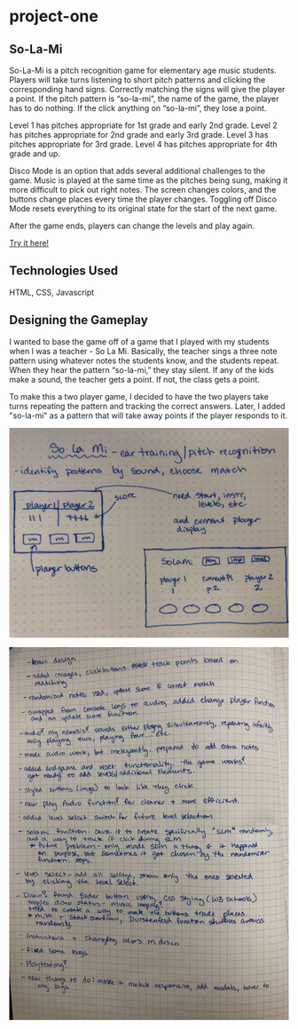 # project-one

## So-La-Mi

So-La-Mi is a pitch recognition game for elementary age music students.  Players will take turns listening to short pitch patterns and clicking the corresponding hand signs.  Correctly matching the signs will give the player a point.  If the pitch pattern is “so-la-mi”, the name of the game, the player has to do nothing. If the click anything on “so-la-mi”, they lose a point.

Level 1 has pitches appropriate for 1st grade and early 2nd grade.
Level 2 has pitches appropriate for 2nd grade and early 3rd grade.
Level 3 has pitches appropriate for 3rd grade.
Level 4 has pitches appropriate for 4th grade and up.

Disco Mode is an option that adds several additional challenges to the game.  Music is played at the same time as the pitches being sung, making it more difficult to pick out right notes.  The screen changes colors, and the buttons change places every time the player changes.  Toggling off Disco Mode resets everything to its original state for the start of the next game.

After the game ends, players can change the levels and play again.

[Try it here!](https://kelcc169.github.io/project-one/)

## Technologies Used

HTML, CSS, Javascript

## Designing the Gameplay

I wanted to base the game off of a game that I played with my students when I was a teacher - So La Mi.  Basically, the teacher sings a three note pattern using whatever notes the students know, and the students repeat. When they hear the pattern “so-la-mi,” they stay silent. If any of the kids make a sound, the teacher gets a point. If not, the class gets a point.

To make this a two player game, I decided to have the two players take turns repeating the pattern and tracking the correct answers. Later, I added "so-la-mi" as a pattern that will take away points if the player responds to it.

![first sketch](planning/sketch.jpg "Sketches")

![progress](planning/journal.jpg "Tracking Progress")